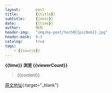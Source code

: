 ```yaml
---
layout:       post
title:        {{title}}
subtitle:     {{desc}}
date:         {{time}}
author:       杨芮
header-img:   "img/my-post/tech0{{picNum}}.jpg"
header-mask:  0.3
catalog:      true
tags:
    - {{source}}
---
```


**{{time}}**  **浏览 {{viewerCount}}**

> {{content}}


[原文地址]({{url}}){:target="_blank"}



